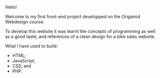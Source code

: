 Hello!

Welcome to my first front-end project developped on the Origamid Webdesign course.

To develop this website it was learnt the concepts of programming as well as a good taste, and references of a clean design for a bike sales website.

What I have used to build:

 - HTML;
 - JavaScript;
 - CSS; and
 - PHP.